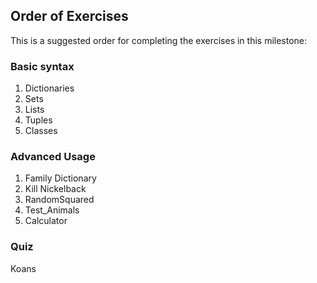 ## Order of Exercises

This is a suggested order for completing the exercises in this milestone:

### Basic syntax
1. Dictionaries
1. Sets
1. Lists
1. Tuples
1. Classes

### Advanced Usage
1. Family Dictionary
1. Kill Nickelback
1. RandomSquared
1. Test_Animals
1. Calculator

### Quiz
Koans
